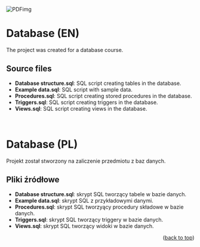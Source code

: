 <div id="top"></div>

![PDFimg](https://user-images.githubusercontent.com/79923317/235090486-aa62353a-21f3-4507-9f9b-fff86e9e25bd.png)

# Database (EN)
The project was created for a database course.

## Source files
* **Database structure.sql**: SQL script creating tables in the database.
* **Example data.sql**: SQL script with sample data.
* **Procedures.sql**: SQL script creating stored procedures in the database.
* **Triggers.sql**: SQL script creating triggers in the database.
* **Views.sql**: SQL script creating views in the database.

<br />

# Database (PL)
Projekt został stworzony na zaliczenie przedmiotu z baz danych.

## Pliki źródłowe
* **Database structure.sql**: skrypt SQL tworzący tabele w bazie danych.
* **Example data.sql**: skrypt SQL z przykładowymi danymi.
* **Procedures.sql**: skrypt SQL tworzyący procedury składowe w bazie danych.
* **Triggers.sql**: skrypt SQL tworzący triggery w bazie danych.
* **Views.sql**: skrypt SQL tworzący widoki w bazie danych.

<p align="right">(<a href="#top">back to top</a>)</p>
